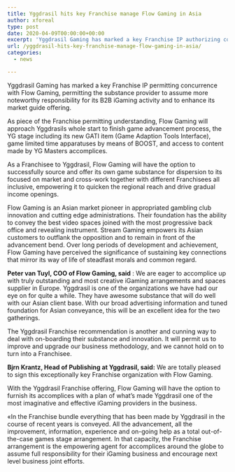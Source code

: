 ```yaml
---
title: Yggdrasil hits key Franchise manage Flow Gaming in Asia
author: xforeal 
type: post
date: 2020-04-09T00:00:00+00:00
excerpt: 'Yggdrasil Gaming has marked a key Franchise IP authorizing concurrence with Flow Gaming, permitting the substance provider to assume more prominent responsibility for its B2B iGaming activity and to upgrade its market guide offering '
url: /yggdrasil-hits-key-franchise-manage-flow-gaming-in-asia/
categories:
  - news

---
```

Yggdrasil Gaming has marked a key Franchise IP permitting concurrence with Flow Gaming, permitting the substance provider to assume more noteworthy responsibility for its B2B iGaming activity and to enhance its market guide offering. 

As piece of the Franchise permitting understanding, Flow Gaming will approach Yggdrasils whole start to finish game advancement process, the YG stage including its new GATI item (Game Adaption Tools Interface), game limited time apparatuses by means of BOOST, and access to content made by YG Masters accomplices. 

As a Franchisee to Yggdrasil, Flow Gaming will have the option to successfully source and offer its own game substance for dispersion to its focused on market and cross-work together with different Franchisees all inclusive, empowering it to quicken the regional reach and drive gradual income openings. 

Flow Gaming is an Asian market pioneer in appropriated gambling club innovation and cutting edge administrations. Their foundation has the ability to convey the best video spaces joined with the most progressive back office and revealing instrument. Stream Gaming empowers its Asian customers to outflank the opposition and to remain in front of the advancement bend. Over long periods of development and achievement, Flow Gaming have perceived the significance of sustaining key connections that mirror its way of life of steadfast morals and common regard. 

**Peter van Tuyl, COO of Flow Gaming, said** : We are eager to accomplice up with truly outstanding and most creative iGaming arrangements and spaces supplier in Europe. Yggdrasil is one of the organizations we have had our eye on for quite a while. They have awesome substance that will do well with our Asian client base. With our broad advertising information and tuned foundation for Asian conveyance, this will be an excellent idea for the two gatherings. 

The Yggdrasil Franchise recommendation is another and cunning way to deal with on-boarding their substance and innovation. It will permit us to improve and upgrade our business methodology, and we cannot hold on to turn into a Franchisee. 

**Bjrn Krantz, Head of Publishing at Yggdrasil, said:** We are totally pleased to sign this exceptionally key Franchise organization with Flow Gaming. 

With the Yggdrasil Franchise offering, Flow Gaming will have the option to furnish its accomplices with a plan of what&#8217;s made Yggdrasil one of the most imaginative and effective iGaming providers in the business. 

&#171;In the Franchise bundle everything that has been made by Yggdrasil in the course of recent years is conveyed. All the advancement, all the improvement, information, experience and on-going help as a total out-of-the-case games stage arrangement. In that capacity, the Franchise arrangement is the empowering agent for accomplices around the globe to assume full responsibility for their iGaming business and encourage next level business joint efforts.